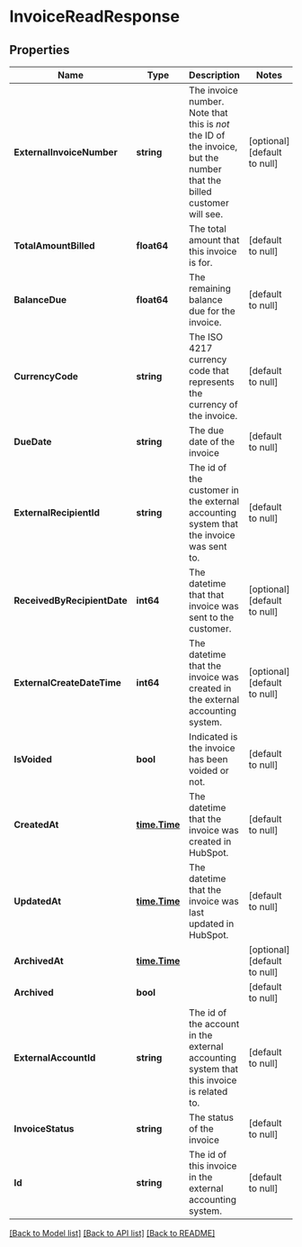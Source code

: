 # InvoiceReadResponse

## Properties
Name | Type | Description | Notes
------------ | ------------- | ------------- | -------------
**ExternalInvoiceNumber** | **string** | The invoice number. Note that this is _not_ the ID of the invoice, but the number that the billed customer will see. | [optional] [default to null]
**TotalAmountBilled** | **float64** | The total amount that this invoice is for. | [default to null]
**BalanceDue** | **float64** | The remaining balance due for the invoice. | [default to null]
**CurrencyCode** | **string** | The ISO 4217 currency code that represents the currency of the invoice. | [default to null]
**DueDate** | **string** | The due date of the invoice | [default to null]
**ExternalRecipientId** | **string** | The id of the customer in the external accounting system that the invoice was sent to. | [default to null]
**ReceivedByRecipientDate** | **int64** | The datetime that that invoice was sent to the customer. | [optional] [default to null]
**ExternalCreateDateTime** | **int64** | The datetime that the invoice was created in the external accounting system. | [optional] [default to null]
**IsVoided** | **bool** | Indicated is the invoice has been voided or not. | [default to null]
**CreatedAt** | [**time.Time**](time.Time.md) | The datetime that the invoice was created in HubSpot. | [default to null]
**UpdatedAt** | [**time.Time**](time.Time.md) | The datetime that the invoice was last updated in HubSpot. | [default to null]
**ArchivedAt** | [**time.Time**](time.Time.md) |  | [optional] [default to null]
**Archived** | **bool** |  | [default to null]
**ExternalAccountId** | **string** | The id of the account in the external accounting system that this invoice is related to. | [default to null]
**InvoiceStatus** | **string** | The status of the invoice | [default to null]
**Id** | **string** | The id of this invoice in the external accounting system. | [default to null]

[[Back to Model list]](../README.md#documentation-for-models) [[Back to API list]](../README.md#documentation-for-api-endpoints) [[Back to README]](../README.md)


